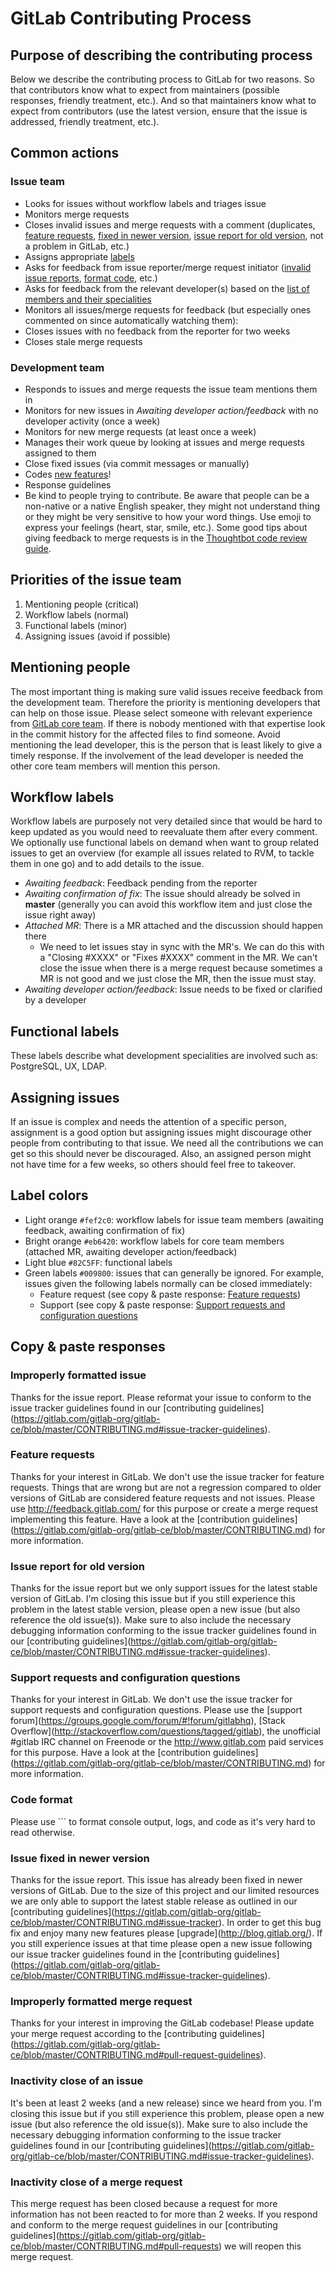 # GitLab Contributing Process

## Purpose of describing the contributing process

Below we describe the contributing process to GitLab for two reasons. So that contributors know what to expect from maintainers (possible responses, friendly treatment, etc.). And so that maintainers know what to expect from contributors (use the latest version, ensure that the issue is addressed, friendly treatment, etc.).

## Common actions

### Issue team
- Looks for issues without workflow labels and triages issue
- Monitors merge requests
- Closes invalid issues and merge requests with a comment (duplicates, [feature requests](#feature-requests), [fixed in newer version](#issue-fixed-in-newer-version), [issue report for old version](#issue-report-for-old-version), not a problem in GitLab, etc.)
- Assigns appropriate [labels](#how-we-handle-issues)
- Asks for feedback from issue reporter/merge request initiator ([invalid issue reports](#improperly-formatted-issue), [format code](#code-format), etc.)
- Asks for feedback from the relevant developer(s) based on the [list of members and their specialities](http://gitlab.org/team/)
- Monitors all issues/merge requests for feedback (but especially ones commented on since automatically watching them):
- Closes issues with no feedback from the reporter for two weeks
- Closes stale merge requests

### Development team

- Responds to issues and merge requests the issue team mentions them in
- Monitors for new issues in _Awaiting developer action/feedback_ with no developer activity (once a week)
- Monitors for new merge requests (at least once a week)
- Manages their work queue by looking at issues and merge requests assigned to them
- Close fixed issues (via commit messages or manually)
- Codes [new features](http://feedback.gitlab.com/forums/176466-general/filters/top)!
- Response guidelines
- Be kind to people trying to contribute. Be aware that people can be a non-native or a native English speaker, they might not understand thing or they might be very sensitive to how your word things. Use emoji to express your feelings (heart, star, smile, etc.). Some good tips about giving feedback to merge requests is in the [Thoughtbot code review guide](https://github.com/thoughtbot/guides/tree/master/code-review).

## Priorities of the issue team

1. Mentioning people (critical)
2. Workflow labels (normal)
3. Functional labels (minor)
4. Assigning issues (avoid if possible)

## Mentioning people

The most important thing is making sure valid issues receive feedback from the development team. Therefore the priority is mentioning developers that can help on those issue. Please select someone with relevant experience from [GitLab core team](http://gitlab.org/team/). If there is nobody mentioned with that expertise look in the commit history for the affected files to find someone. Avoid mentioning the lead developer, this is the person that is least likely to give a timely response. If the involvement of the lead developer is needed the other core team members will mention this person.

## Workflow labels

Workflow labels are purposely not very detailed since that would be hard to keep updated as you would need to reevaluate them after every comment. We optionally use functional labels on demand when want to group related issues to get an overview (for example all issues related to RVM, to tackle them in one go) and to add details to the issue. 

- _Awaiting feedback_: Feedback pending from the reporter
- _Awaiting confirmation of fix_: The issue should already be solved in **master** (generally you can avoid this workflow item and just close the issue right away)
- _Attached MR_: There is a MR attached and the discussion should happen there
  - We need to let issues stay in sync with the MR's. We can do this with a "Closing #XXXX" or "Fixes #XXXX" comment in the MR. We can't close the issue when there is a merge request because sometimes a MR is not good and we just close the MR, then the issue must stay.
- _Awaiting developer action/feedback_: Issue needs to be fixed or clarified by a developer

## Functional labels

These labels describe what development specialities are involved such as: PostgreSQL, UX, LDAP.

## Assigning issues

If an issue is complex and needs the attention of a specific person, assignment is a good option but assigning issues might discourage other people from contributing to that issue. We need all the contributions we can get so this should never be discouraged. Also, an assigned person might not have time for a few weeks, so others should feel free to takeover.

## Label colors
- Light orange `#fef2c0`: workflow labels for issue team members (awaiting feedback, awaiting confirmation of fix)
- Bright orange `#eb6420`: workflow labels for core team members (attached MR, awaiting developer action/feedback)
- Light blue `#82C5FF`: functional labels
- Green labels `#009800`: issues that can generally be ignored. For example, issues given the following labels normally can be closed immediately:
  - Feature request (see copy & paste response: [Feature requests](#feature-requests))
  - Support (see copy & paste response: [Support requests and configuration questions](#support-requests-and-configuration-questions)

## Copy & paste responses

### Improperly formatted issue

Thanks for the issue report. Please reformat your issue to conform to the issue tracker guidelines found in our \[contributing guidelines\]\(https://gitlab.com/gitlab-org/gitlab-ce/blob/master/CONTRIBUTING.md#issue-tracker-guidelines).

### Feature requests

Thanks for your interest in GitLab. We don't use the issue tracker for feature requests. Things that are wrong but are not a regression compared to older versions of GitLab are considered feature requests and not issues. Please use http://feedback.gitlab.com/ for this purpose or create a merge request implementing this feature. Have a look at the \[contribution guidelines\]\(https://gitlab.com/gitlab-org/gitlab-ce/blob/master/CONTRIBUTING.md) for more information.

### Issue report for old version

Thanks for the issue report but we only support issues for the latest stable version of GitLab. I'm closing this issue but if you still experience this problem in the latest stable version, please open a new issue (but also reference the old issue(s)). Make sure to also include the necessary debugging information conforming to the issue tracker guidelines found in our \[contributing guidelines\]\(https://gitlab.com/gitlab-org/gitlab-ce/blob/master/CONTRIBUTING.md#issue-tracker-guidelines).

### Support requests and configuration questions

Thanks for your interest in GitLab. We don't use the issue tracker for support requests and configuration questions. Please use the \[support forum\]\(https://groups.google.com/forum/#!forum/gitlabhq), \[Stack Overflow\]\(http://stackoverflow.com/questions/tagged/gitlab), the unofficial #gitlab IRC channel on Freenode or the http://www.gitlab.com paid services for this purpose. Have a look at the \[contribution guidelines\]\(https://gitlab.com/gitlab-org/gitlab-ce/blob/master/CONTRIBUTING.md) for more information.

### Code format

Please use ``` to format console output, logs, and code as it's very hard to read otherwise.

### Issue fixed in newer version

Thanks for the issue report. This issue has already been fixed in newer versions of GitLab. Due to the size of this project and our limited resources we are only able to support the latest stable release as outlined in our \[contributing guidelines\]\(https://gitlab.com/gitlab-org/gitlab-ce/blob/master/CONTRIBUTING.md#issue-tracker). In order to get this bug fix and enjoy many new features please \[upgrade\]\(http://blog.gitlab.org/). If you still experience issues at that time please open a new issue following our issue tracker guidelines found in the \[contributing guidelines\]\(https://gitlab.com/gitlab-org/gitlab-ce/blob/master/CONTRIBUTING.md#issue-tracker-guidelines).

### Improperly formatted merge request

Thanks for your interest in improving the GitLab codebase! Please update your merge request according to the \[contributing guidelines\]\(https://gitlab.com/gitlab-org/gitlab-ce/blob/master/CONTRIBUTING.md#pull-request-guidelines).

### Inactivity close of an issue

It's been at least 2 weeks (and a new release) since we heard from you. I'm closing this issue but if you still experience this problem, please open a new issue (but also reference the old issue(s)). Make sure to also include the necessary debugging information conforming to the issue tracker guidelines found in our \[contributing guidelines\]\(https://gitlab.com/gitlab-org/gitlab-ce/blob/master/CONTRIBUTING.md#issue-tracker-guidelines).

### Inactivity close of a merge request

This merge request has been closed because a request for more information has not been reacted to for more than 2 weeks. If you respond and conform to the merge request guidelines in our \[contributing guidelines\]\(https://gitlab.com/gitlab-org/gitlab-ce/blob/master/CONTRIBUTING.md#pull-requests) we will reopen this merge request.

